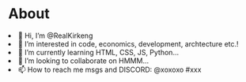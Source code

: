<h1>About</h1>
<li>👋 Hi, I’m @RealKirkeng</li>
<li>👀 I’m interested in code, economics, development, archtecture etc.!</li>
<li>🌱 I’m currently learning HTML, CSS, JS, Python...</li>
<li>💞️ I’m looking to collaborate on HMMM...</li>
<li>📫 How to reach me msgs and DISCORD: @xoxoxo #xxx</li>

